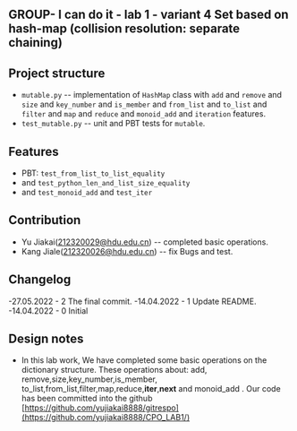 ## GROUP- I can do it - lab 1 - variant 4  Set based on hash-map (collision resolution: separate chaining)

## Project structure

- `mutable.py` -- implementation of `HashMap` class with `add` and `remove` and `size` and `key_number` and `is_member` and
                  `from_list` and `to_list` and `filter` and `map` and `reduce` and `monoid_add` and `iteration` features.
- `test_mutable.py` -- unit and PBT tests for `mutable`.

## Features

- PBT: `test_from_list_to_list_equality`
- and  `test_python_len_and_list_size_equality`
- and `test_monoid_add` and `test_iter`

## Contribution

- Yu Jiakai(212320029@hdu.edu.cn) -- completed  basic operations.
- Kang Jiale(212320026@hdu.edu.cn) -- fix Bugs and test.

## Changelog

-27.05.2022 - 2
        The final commit.
-14.04.2022 - 1
        Update README.
-14.04.2022 - 0
        Initial

## Design notes

-   In this lab work, We have completed some basic operations on the dictionary structure.
    These operations about: add, remove,size,key_number,is_member, to_list,from_list,filter,map,reduce,__iter__,__next__ and monoid_add .
    Our code has been committed into the github [https://github.com/yujiakai8888/gitrespo](https://github.com/yujiakai8888/CPO_LAB1/)

